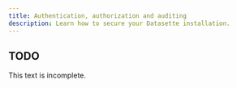 ```yaml
---
title: Authentication, authorization and auditing
description: Learn how to secure your Datasette installation.
---
```


## TODO

This text is incomplete.
